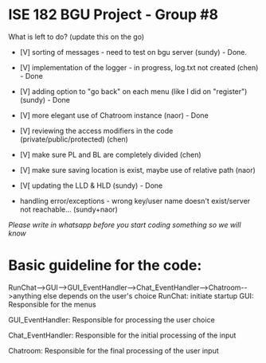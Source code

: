 # ISE 182 BGU Project - Group #8


What is left to do? (update this on the go)

- [V] sorting of messages - need to test on bgu server (sundy) - Done.

- [V] implementation of the logger - in progress, log.txt not created (chen) - Done

- [V] adding option to "go back" on each menu (like I did on "register") (sundy) - Done

- [V] more elegant use of Chatroom instance (naor) - Done

- [V] reviewing the access modifiers in the code (private/public/protected) (chen)

- [V] make sure PL and BL are completely divided (chen)

- [V] make sure saving location is exist, maybe use of relative path (naor)

- [V[ updating the LLD & HLD (sundy) - Done

- handling error/exceptions - wrong key/user name doesn't exist/server not reachable... (sundy+naor)

*Please write in whatsapp before you start coding something so we will know*

# Basic guideline for the code:
RunChat-->GUI-->GUI_EventHandler-->Chat_EventHandler-->Chatroom-->anything else depends on the user's choice
RunChat: initiate startup
GUI: Responsible for the menus

GUI_EventHandler: Responsible for processing the user choice

Chat_EventHandler: Responsible for the initial processing of the input

Chatroom: Responsible for the final processing of the user input

